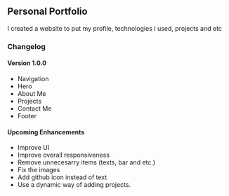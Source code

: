 ## Personal Portfolio 

I created a website to put my profile, technologies I used, projects and etc

### Changelog

#### Version 1.0.0
- Navigation
- Hero
- About Me
- Projects
- Contact Me
- Footer

#### Upcoming Enhancements
- Improve UI
- Improve overall responsiveness
- Remove unnecesarry items (texts, bar and etc.)
- Fix the images
- Add github icon instead of text
- Use a dynamic way of adding projects.
